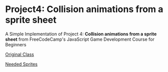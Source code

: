 # Project4: Collision animations from a sprite sheet
A Simple Implementation of Project 4: **Collision animations from a sprite sheet** from FreeCodeCamp's JavaScript Game Development Course for Beginners

[Original Class](https://www.youtube.com/watch?v=GFO_txvwK_c&t=8011s)

[Needed Sprites](https://www.frankslaboratory.co.uk/downloads/boom.png)